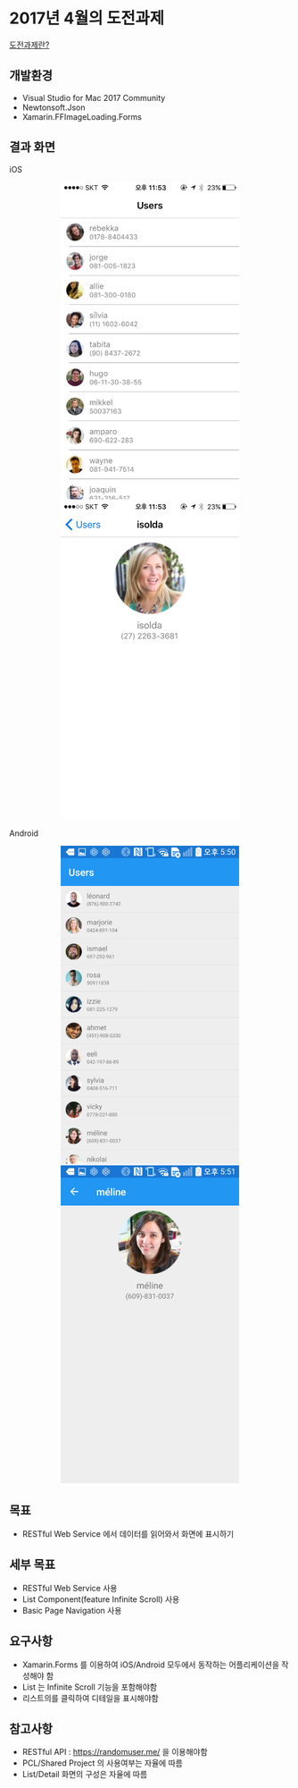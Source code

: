 # 2017년 4월의 도전과제
[도전과제란?](https://github.com/XamarinKorea/challenge-common)

## 개발환경
- Visual Studio for Mac 2017 Community
- Newtonsoft.Json 
- Xamarin.FFImageLoading.Forms

## 결과 화면
iOS
<p align="center">
<img src="https://github.com/justinaus/challenge-201704-2/blob/master/screenshot/screenshot_iOS_list.PNG" width="320"/>
<img src="https://github.com/justinaus/challenge-201704-2/blob/master/screenshot/screenshot_iOS_detail.PNG" width="320"/>
</p>

Android
<p align="center">
<img src="https://github.com/justinaus/challenge-201704-2/blob/master/screenshot/screenshot_android_list.png" width="320"/>
<img src="https://github.com/justinaus/challenge-201704-2/blob/master/screenshot/screenshot_android_detail.png" width="320"/>
</p>

## 목표
- RESTful Web Service 에서 데이터를 읽어와서 화면에 표시하기

## 세부 목표
- RESTful Web Service 사용
- List Component(feature Infinite Scroll) 사용
- Basic Page Navigation 사용

## 요구사항
- Xamarin.Forms 를 이용하여 iOS/Android 모두에서 동작하는 어플리케이션을 작성해야 함
- List 는 Infinite Scroll 기능을 포함해야함
- 리스트의를 클릭하여 디테일을 표시해야함

## 참고사항
- RESTful API : https://randomuser.me/ 을 이용해야함
- PCL/Shared Project 의 사용여부는 자율에 따름
- List/Detail 화면의 구성은 자율에 따름



